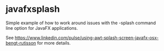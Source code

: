 # javafxsplash

Simple example of how to work around issues with the -splash command line option for JavaFX applications.

See https://www.linkedin.com/pulse/using-awt-splash-screen-javafx-osx-bengt-rutisson for more details.
